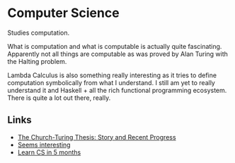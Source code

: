 # Computer Science
Studies computation.

What is computation and what is computable is actually quite fascinating. Apparently not all things are computable as was proved by Alan Turing with the Halting problem.

Lambda Calculus is also something really interesting as it tries to define computation symbolically from what I understand. I still am yet to really understand it and Haskell + all the rich functional programming ecosystem. There is quite a lot out there, really.

## Links
- [The Church-Turing Thesis: Story and Recent Progress](https://www.youtube.com/watch?v=QlYJz1B5XLU)
- [Seems interesting](https://functionalcs.github.io/curriculum/#org71f231a)
- [Learn CS in 5 months](https://github.com/llSourcell/Learn_Computer_Science_in_5_Months#readme)